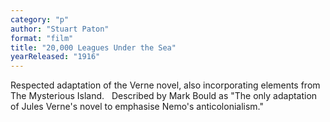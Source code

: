 ```yaml
---
category: "p"
author: "Stuart Paton"
format: "film"
title: "20,000 Leagues Under the Sea"
yearReleased: "1916"
---
```

Respected adaptation of the Verne novel, also 			incorporating elements from The Mysterious Island.
 
Described by 			Mark Bould as "The only adaptation of Jules Verne's novel to 			emphasise Nemo's anticolonialism."
